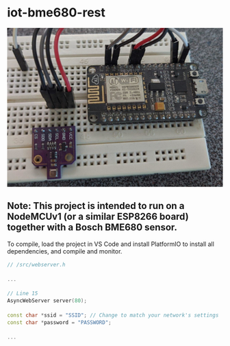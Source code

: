 # iot-bme680-rest

![An example version of the device](https://github.com/viktordanov/iot-bme680-rest/blob/master/nodemcuv1.jpg?raw=true)

## Note: This project is intended to run on a NodeMCUv1 (or a similar ESP8266 board) together with a Bosch BME680 sensor.

To compile, load the project in VS Code and install PlatformIO to install all dependencies, and compile and monitor.

```c++
// /src/webserver.h

...

// Line 15
AsyncWebServer server(80);

const char *ssid = "SSID"; // Change to match your network's settings
const char *password = "PASSWORD";

...

```
